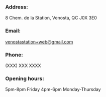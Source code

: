
### Address:
8 Chem. de la Station, Venosta, QC J0X 3E0

### Email:
venostastation+web@gmail.com

### Phone:
(XXX) XXX XXXX

### Opening hours:
5pm-8pm Friday
4pm-6pm Monday-Thursday